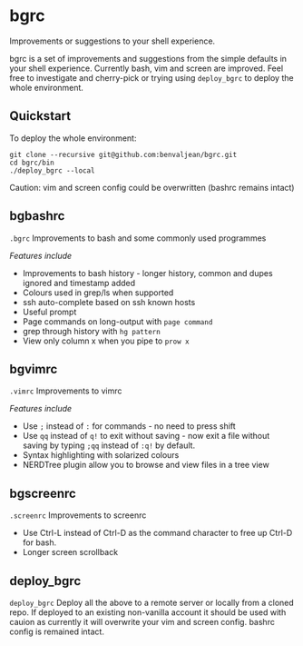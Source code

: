 # bgrc
Improvements or suggestions to your shell experience.

bgrc is a set of improvements and suggestions from the simple defaults in your shell experience. Currently bash, vim and screen are improved. Feel free to investigate and cherry-pick or trying using `deploy_bgrc` to deploy the whole environment.

## Quickstart

To deploy the whole environment:

	git clone --recursive git@github.com:benvaljean/bgrc.git
	cd bgrc/bin
	./deploy_bgrc --local

Caution: vim and screen config could be overwritten (bashrc remains intact)
## bgbashrc

`.bgrc`
Improvements to bash and some commonly used programmes

*Features include*

- Improvements to bash history - longer history, common and dupes ignored and timestamp added
- Colours used in grep/ls when supported
- ssh auto-complete based on ssh known hosts
- Useful prompt
- Page commands on long-output with `page command`
- grep through history with `hg pattern`
- View only column x when you pipe to `prow x`

## bgvimrc

`.vimrc`
Improvements to vimrc

*Features include*

- Use `;` instead of `:` for commands - no need to press shift
- Use `qq` instead of `q!` to exit without saving - now exit a file without saving by typing `;qq` instead of `:q!` by default.
- Syntax highlighting with solarized colours
- NERDTree plugin allow you to browse and view files in a tree view

## bgscreenrc

`.screenrc`
Improvements to screenrc

- Use Ctrl-L instead of Ctrl-D as the command character to free up Ctrl-D for bash.
- Longer screen scrollback

## deploy_bgrc

`deploy_bgrc`
Deploy all the above to a remote server or locally from a cloned repo. If deployed to an existing non-vanilla account it should be used with cauion as currently it will overwrite your vim and screen config. bashrc config is remained intact.
